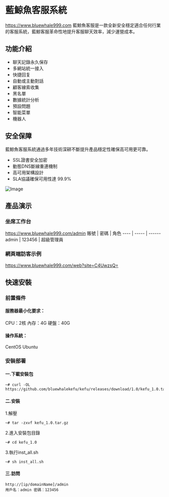 # 藍鯨魚客服系統
https://www.bluewhale999.com
藍鯨魚客服是一款全新安全穩定適合任何行業的客服系統，藍鯨客服革命性地提升客服聊天效率，減少運營成本。

## 功能介紹

- 聊天記錄永久保存
- 多網站統一接入
- 快捷回复
- 自動或主動對話
- 顧客線索收集
- 黑名單
- 數據統計分析
- 預設問題
- 智能菜單
- 機器人

## 安全保障
藍鯨魚客服系統通過多年技術深耕不斷提升產品穩定性確保高可用更可靠。

- SSL證書安全加密
- 動態DNS斷線重連機制
- 高可用架構設計
- SLA協議確保可用性達 99.9%

![Image](https://user-images.githubusercontent.com/116637035/199217014-7cdfe0b8-6a72-4227-9465-6c8f3e256934.png)



## 產品演示
### 坐席工作台
https://www.bluewhale999.com/admin
 賬號  | 密碼  | 角色
 ---- | ----- | ------  
 admin  | 123456 | 超級管理員
 
### 網頁端訪客示例
https://www.bluewhale999.com/web?site=C4UwzsQ=

## 快速安裝

### 前置條件

#### 服務器最小化要求：
CPU：2核
內存：4G
硬盤：40G

#### 操作系統：
CentOS
Ubuntu

### 安裝部署
#### 一.下載安裝包
```
~# curl -OL https://github.com/bluewhalekefu/kefu/releases/download/1.0/kefu_1.0.tar.gz
```
#### 二.安裝
1.解壓
```
~# tar -zxvf kefu_1.0.tar.gz
```
2.進入安裝包目錄
```
~# cd kefu_1.0
```
3.執行inst_all.sh
```
~# sh inst_all.sh
```
#### 三.訪問
```
http://[ip/domainName]/admin
用戶名：admin 密碼：123456
```
